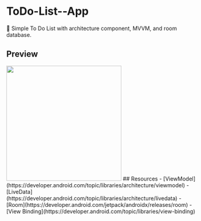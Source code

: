 # ToDo-List--App
📝 Simple To Do List with architecture component, MVVM, and room database.
## Preview
<img src="demo/preview.gif" width="300" />
## Resources
- [ViewModel](https://developer.android.com/topic/libraries/architecture/viewmodel)
- [LiveData](https://developer.android.com/topic/libraries/architecture/livedata)
- [Room](https://developer.android.com/jetpack/androidx/releases/room)
- [View Binding](https://developer.android.com/topic/libraries/view-binding)

